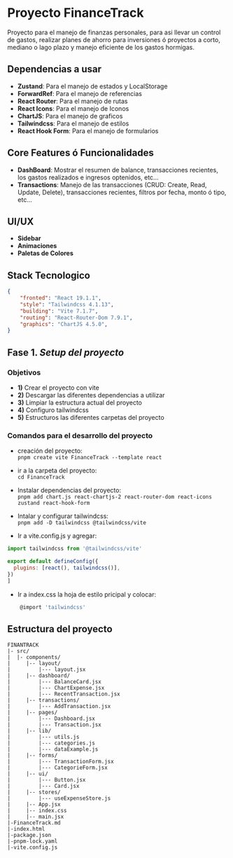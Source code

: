 # Proyecto FinanceTrack
Proyecto para el manejo de finanzas personales, para asi llevar un control de gastos, realizar planes de ahorro para inversiones ó proyectos a corto, mediano o lago plazo y manejo eficiente de los gastos hormigas. 

## Dependencias a usar

* **Zustand**: Para el manejo de estados y LocalStorage
* **ForwardRef**: Para el manejo de referencias
* **React Router**: Para el manejo de rutas 
* **React Icons**: Para el manejo de Iconos 
* **ChartJS**: Para el manejo de graficos 
* **Tailwindcss**: Para el manejo de estilos 
* **React Hook Form**: Para el manejo de formularios

## Core Features ó Funcionalidades 

* **DashBoard**: Mostrar el resumen de balance, transacciones recientes, los gastos realizados e ingresos optenidos, etc...
* **Transactions**: Manejo de las transacciones (CRUD: Create, Read, Update, Delete), transacciones recientes, filtros por fecha, monto ó tipo, etc...

## UI/UX

* **Sidebar**
* **Animaciones**
* **Paletas de Colores**

## Stack Tecnologico 

```json
{
    "fronted": "React 19.1.1",
    "style": "Tailwindcss 4.1.13",
    "building": "Vite 7.1.7",
    "routing": "React-Router-Dom 7.9.1",
    "graphics": "ChartJS 4.5.0",
}
```

## Fase 1. _Setup del proyecto_

### Objetivos

- **1)** Crear el proyecto con vite 
- **2)** Descargar las diferentes dependencias a utilizar
- **3)** Limpiar la estructura actual del proyecto
- **4)** Configuro tailwindcss 
- **5)** Estructuros las diferentes carpetas del proyecto

### Comandos para el desarrollo del proyecto

- creación del proyecto:  
`pnpm create vite FinanceTrack --template react`
- ir a la carpeta del proyecto:  
`cd FinanceTrack`

- Instalar dependencias del proyecto:  
`pnpm add chart.js react-chartjs-2 react-router-dom react-icons zustand react-hook-form`

- Intalar y configurar tailwindcss:  
`pnpm add -D tailwindcss @tailwindcss/vite`

- Ir a vite.config.js y agregar:  
```js
import tailwindcss from '@tailwindcss/vite'

export default defineConfig({
  plugins: [react(), tailwindcss()],
})
]
```

- Ir a index.css la hoja de estilo pricipal y colocar: 
```js
    @import 'tailwindcss'
```

## Estructura del proyecto 

```
FINANTRACK
|- src/
|  |- components/
|     |-- layout/
|         |--- layout.jsx 
|     |-- dashboard/
|         |--- BalanceCard.jsx 
|         |--- ChartExpense.jsx
|         |--- RecentTransaction.jsx 
|     |-- transactions/
|         |--- AddTransaction.jsx 
|     |-- pages/
|         |--- Dashboard.jsx
|         |--- Transaction.jsx    
|     |-- lib/
|         |--- utils.js
|         |--- categories.js 
|         |--- dataExample.js 
|     |-- forms/
|         |--- TransactionForm.jsx
|         |--- CategorieForm.jsx 
|     |-- ui/
|         |--- Button.jsx
|         |--- Card.jsx 
|     |-- stores/
|         |--- useExpenseStore.js 
|     |-- App.jsx
|     |-- index.css 
|     |-- main.jsx 
|-FinanceTrack.md
|-index.html
|-package.json
|-pnpm-lock.yaml
|-vite.config.js
```
